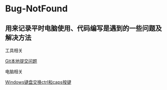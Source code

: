 # Bug-NotFound
用来记录平时电脑使用、代码编写是遇到的一些问题及解决方法
---
工具相关

[Git本地提交问题](https://github.com/treethre/Bug-NotFound/blob/main/%E5%B7%A5%E5%85%B7%E7%9B%B8%E5%85%B3/%E6%9C%AC%E5%9C%B0git%20push%E8%87%B3github%E9%81%87%E5%88%B0Everything%20up-to-date%E7%9A%84%E9%97%AE%E9%A2%98.md)


电脑相关

[Windows键盘交换ctrl和caps按键](https://github.com/treethre/Bug-NotFound/blob/main/%E7%94%B5%E8%84%91%E7%9B%B8%E5%85%B3/Windows%E9%94%AE%E7%9B%98%E4%BA%A4%E6%8D%A2ctrl%E5%92%8Ccaps%E6%8C%89%E9%94%AE.md)
